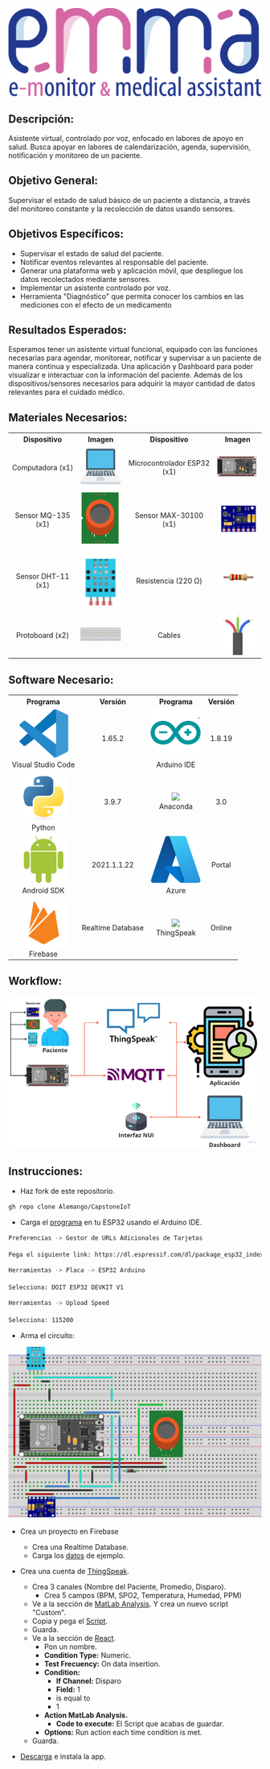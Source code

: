 <a href="https://github.com/Alemango/CapstoneIoT" target="blank"><img style="align:center;" src="https://github.com/Alemango/CapstoneIoT/blob/main/Media/logo-cut.png?raw=true" alt="emma" width="852" /></a>

## Descripción:
Asistente virtual, controlado por voz, enfocado en labores de apoyo en salud. Busca apoyar en labores de calendarización, agenda, supervisión, notificación y monitoreo de un paciente.

## Objetivo General:
Supervisar el estado de salud básico de un paciente a distancia, a través del monitoreo constante y la recolección de datos usando sensores.

## Objetivos Específicos:
- Supervisar el estado de salud del paciente.
- Notificar eventos relevantes al responsable del paciente.
- Generar una plataforma web y aplicación móvil, que despliegue los datos recolectados mediante sensores.
- Implementar un asistente controlado por voz.
- Herramienta "Diagnóstico" que permita conocer los cambios en las mediciones con el efecto de un medicamento

## Resultados Esperados:
Esperamos tener un asistente virtual funcional, equipado con las funciones necesarias para agendar, monitorear, notificar y supervisar a un paciente de manera continua y especializada. Una aplicación y Dashboard para poder visualizar e interactuar con la información del paciente. Además de los dispositivos/sensores necesarios para adquirir la mayor cantidad de datos relevantes para el cuidado médico.

## Materiales Necesarios:
<table style="text-align: center; margin: 0 auto;">
    <tr>
        <th>Dispositivo</th>
        <th>Imagen</th>
        <th>Dispositivo</th>
        <th>Imagen</th>
    </tr>
    <tr>
        <td>Computadora (x1)</td>
        <td><img src="./Media/Computadora.png" width="100px"></td>
        <td>Microcontrolador ESP32 (x1)</td>
        <td><img src="./Media/ESP32.png" width="100px"></td>
    </tr>
    <tr>
        <td>Sensor MQ-135 (x1)</td>
        <td><img src="./Media/MQ135.png" width="100px"></td>
        <td>Sensor MAX-30100 (x1)</td>
        <td><img src="./Media/MAX30100.png" width="100px"></td>
    </tr>
    <tr>
        <td>Sensor DHT-11 (x1)</td>
        <td><img src="./Media/DHT11.png" width="100px"></td>
        <td>Resistencia (220 Ω)</td>
        <td><img src="./Media/Resistencia.png" width="100px"></td>
    </tr>
    <tr>
        <td>Protoboard (x2)</td>
        <td><img src="./Media/Proto.png" width="100px"></td>
        <td>Cables</td>
        <td><img src="./Media/Wires.png" width="100px"></td>
    </tr>
</table>

## Software Necesario:
<table style="text-align: center; margin: 0 auto;">
    <tr>
        <th>Programa</th>
        <th>Versión</th>
        <th>Programa</th>
        <th>Versión</th>
    </tr>
    <tr>
        <td><img src="https://raw.githubusercontent.com/devicons/devicon/master/icons/vscode/vscode-original.svg" width="100px"><br>Visual Studio Code</td>
        <td>1.65.2</td>
        <td><img src="https://raw.githubusercontent.com/devicons/devicon/master/icons/arduino/arduino-original.svg" width="100px"><br>Arduino IDE</td>
        <td>1.8.19</td>
    </tr>
    <tr>
        <td><img src="https://raw.githubusercontent.com/devicons/devicon/master/icons/python/python-original.svg" width="100px"><br>Python</td>
        <td>3.9.7</td>
        <td><img src="https://img.icons8.com/fluency/344/anaconda--v2.png" width="100px"><br>Anaconda</td>
        <td>3.0</td>
    </tr>
    <tr>
        <td><img src="https://raw.githubusercontent.com/devicons/devicon/master/icons/android/android-original.svg" width="100px"><br>Android SDK</td>
        <td>2021.1.1.22</td>
        <td><img src="https://raw.githubusercontent.com/devicons/devicon/master/icons/azure/azure-original.svg" width="100px"><br>Azure</td>
        <td>Portal</td>
    </tr>
    <tr>
        <td><img src="https://raw.githubusercontent.com/devicons/devicon/master/icons/firebase/firebase-plain.svg" width="100px"><br>Firebase</td>
        <td>Realtime Database</td>
        <td><img src="https://www.iqhome.org/image/cache/catalog/post/thingspeak-1200x750.png" width="100px"><br>ThingSpeak</td>
        <td>Online</td>
    </tr>
</table>

## Workflow:
<img src="./Media/WorkFlow.png">

## Instrucciones:
- Haz fork de este repositorio.
```sh
gh repo clone Alemango/CapstoneIoT
```

- Carga el [programa](https://github.com/Alemango/CapstoneIoT/blob/main/Sensores/EMMA.ino) en tu ESP32 usando el Arduino IDE.
```sh
Preferencias -> Gestor de URLs Adicionales de Tarjetas

Pega el siguiente link: https://dl.espressif.com/dl/package_esp32_index.json
```

```sh
Herramientas -> Placa -> ESP32 Arduino

Selecciona: DOIT ESP32 DEVKIT V1
```

```sh
Herramientas -> Upload Speed

Selecciona: 115200
```

- Arma el circuito:
<img src="./Circuitos/Emma.png">

- Crea un proyecto en Firebase 
    - Crea una Realtime Database.
    - Carga los [datos](https://github.com/Alemango/CapstoneIoT/blob/main/Datos%20Gen%C3%A9ricos/emma-asistente-datos.json) de ejemplo.

- Crea una cuenta de [ThingSpeak](https://thingspeak.com/channels).
    - Crea 3 canales (Nombre del Paciente, Promedio, Disparo).
        - Crea 5 campos (BPM, SPO2, Temperatura, Humedad, PPM)
    - Ve a la sección de [MatLab Analysis](https://thingspeak.com/apps/matlab_analyses). Y crea un nuevo script "Custom".
    - Copia y pega el [Script](https://github.com/Alemango/CapstoneIoT/blob/main/Script-ThingSpeak/Script.m).
    - Guarda.
    - Ve a la sección de [React](https://thingspeak.com/apps/reacts/new). 
        - Pon un nombre.
        - **Condition Type:** Numeric.
        - **Test Frecuency:** On data insertion.
        - **Condition:**
            - **If Channel:** Disparo
            - **Field:** 1
            - is equal to
            - 1
        - **Action MatLab Analysis.**
            - **Code to execute:** El Script que acabas de guardar.
        - **Options:** Run action each time condition is met.
    - Guarda.

- [Descarga](https://github.com/Alemango/Hackaton-Salud/blob/main/App/EMMAv1.apk?raw=true) e instala la app.
